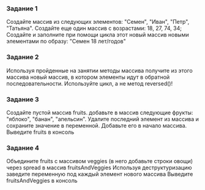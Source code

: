  ### Задание 1
Создайте массив из следующих элементов: "Семен", "Иван", "Петр", "Татьяна".
Создайте еще один массив с возрастами: 18, 27, 74, 34; Создайте и заполните
при помощи цикла этот новый массив новыми элементами по образу: "Семен 18 лет/годов"

### Задание 2
Используя пройденные на занятии методы массива получите из этого массива новый массив,
в котором элементы идут в обратной последовательности.
Используйте цикл, а не метод reversed()!


### Задание 3
Создайте пустой массив fruits.
добавьте в массив следующие фрукты: "яблоко", "банан", "апельсин".
Удалите последний элемент из массива и сохраните значение в переменной.
Добавьте его в начало массива.
Выведите fruits в консоль

### Задание 4
Объедините fruits с массивом veggies (в него добавьте строки овощи) через spread в массив fruitsAndVeggies
Используя деструктуризацию заведите переменную под каждый элемент нового массива
Выведите fruitsAndVeggies в консоль

